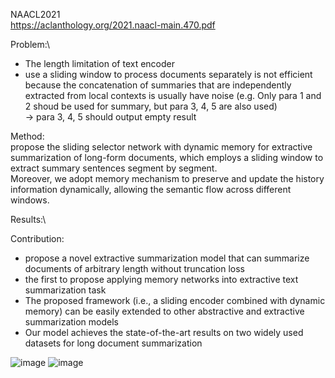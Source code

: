 NAACL2021\
https://aclanthology.org/2021.naacl-main.470.pdf

Problem:\
- The length limitation of text encoder
- use a sliding window to process documents separately is not efficient because the concatenation of summaries that are independently extracted from local contexts is usually have noise (e.g. Only para 1 and 2 shoud be used for summary, but para 3, 4, 5 are also used)\
→ para 3, 4, 5 should output empty result

Method:\
propose the sliding selector network with dynamic memory for extractive summarization of long-form documents, which employs a sliding window to extract summary sentences segment by segment. \
Moreover, we adopt memory mechanism to preserve and update the history information dynamically, allowing the semantic flow across different windows.

Results:\

Contribution:
- propose a novel extractive summarization model that can summarize documents of arbitrary length without truncation loss
- the first to propose applying memory networks into extractive text summarization task
- The proposed framework (i.e., a sliding encoder combined with dynamic memory) can be easily extended to other abstractive and extractive summarization models
- Our model achieves the state-of-the-art results on two widely used datasets for long document summarization

![image](https://user-images.githubusercontent.com/50447179/157353294-64320c91-1f6e-4b36-ae07-585bee1a3da5.png)
![image](https://user-images.githubusercontent.com/50447179/157367764-f49be3e8-b99a-47f4-bedb-7397d5ffb8b5.png)

